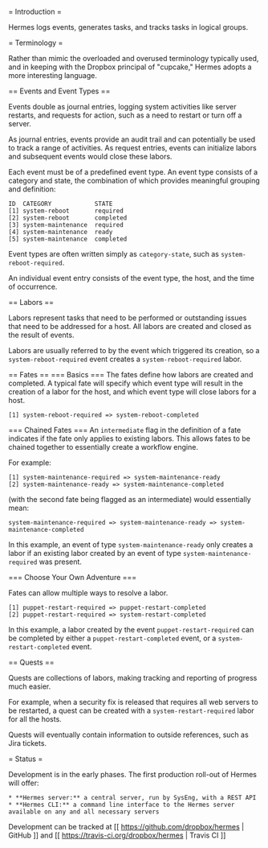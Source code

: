 = Introduction =

Hermes logs events, generates tasks, and tracks tasks in logical groups.

= Terminology =

Rather than mimic the overloaded and overused terminology typically used, and in keeping with the Dropbox principal of "cupcake," Hermes adopts a more interesting language.

== Events and Event Types ==

Events double as journal entries, logging system activities like server restarts, and requests for action, such as a need to restart or turn off a server.

As journal entries, events provide an audit trail and can potentially be used to track a range of activities.  As request entries, events can initialize labors and subsequent events would close these labors.

Each event must be of a predefined event type.  An event type consists of a category and state, the combination of which provides meaningful grouping and definition:

```
ID  CATEGORY            STATE
[1] system-reboot       required
[2] system-reboot       completed
[3] system-maintenance  required
[4] system-maintenance  ready
[5] system-maintenance  completed
```

Event types are often written simply as `category-state`, such as `system-reboot-required`.

An individual event entry consists of the event type, the host, and the time of occurrence.

== Labors ==

Labors represent tasks that need to be performed or outstanding issues that need to be addressed for a host.  All labors are created and closed as the result of events.

Labors are usually referred to by the event which triggered its creation, so a `system-reboot-required` event creates a `system-reboot-required` labor.

== Fates ==
=== Basics ===
The fates define how labors are created and completed.  A typical fate will specify which event type will result in the creation of a labor for the host, and which event type will close labors for a host.

```
[1] system-reboot-required => system-reboot-completed
```

=== Chained Fates ===
An `intermediate` flag in the definition of a fate indicates if the fate only applies to existing labors.  This allows fates to be chained together to essentially create a workflow engine.

For example:
```
[1] system-maintenance-required => system-maintenance-ready
[2] system-maintenance-ready => system-maintenance-completed
```

(with the second fate being flagged as an intermediate) would essentially mean:

```
system-maintenance-required => system-maintenance-ready => system-maintenance-completed
```

In this example, an event of type `system-maintenance-ready` only creates a labor if an existing labor created by an event of type `system-maintenance-required` was present.

=== Choose Your Own Adventure ===

Fates can allow multiple ways to resolve a labor.

```
[1] puppet-restart-required => puppet-restart-completed
[2] puppet-restart-required => system-restart-completed
```

In this example, a labor created by the event `puppet-restart-required` can be completed by either a `puppet-restart-completed` event, or a `system-restart-completed` event.

== Quests ==

Quests are collections of labors, making tracking and reporting of progress much easier.

For example, when a security fix is released that requires all web servers to be restarted, a quest can be created with a `system-restart-required` labor for all the hosts.

Quests will eventually contain information to outside references, such as Jira tickets.

= Status =

Development is in the early phases.  The first production roll-out of Hermes will offer:

    * **Hermes server:** a central server, run by SysEng, with a REST API
    * **Hermes CLI:** a command line interface to the Hermes server available on any and all necessary servers

Development can be tracked at [[ https://github.com/dropbox/hermes | GitHub ]] and [[ https://travis-ci.org/dropbox/hermes | Travis CI ]]
